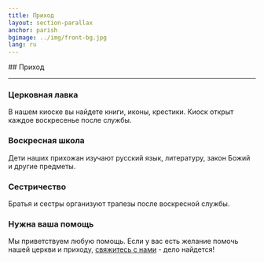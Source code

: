 ```yaml
---
title: Приход
layout: section-parallax
anchor: parish
bgimage: ../img/front-bg.jpg
lang: ru
---
```

<div class="section-title center" markdown="1">
##  Приход

-----
</div>
<div class="row" class="text-center">
  <div class="col-md-3 col-sm-6">
    <div class="service"> <i class="fa fa-desktop"></i>
      <h3>Церковная лавка</h3>
      <p>В нашем киоске вы найдете книги, иконы, крестики. Киоск открыт каждое воскресенье после службы.</p>
    </div>
  </div>
  <div class="col-md-3 col-sm-6">
    <div class="service"> <i class="fa fa-cogs"></i>
      <h3>Воскресная школа</h3>
      <p>Дети наших прихожан изучают русский язык, литературу, закон Божий и другие предметы.</p>
    </div>
  </div>
  <div class="col-md-3 col-sm-6">
    <div class="service"> <i class="fa fa-tablet"></i>
      <h3>Сестричество</h3>
      <p>Братья и сестры организуют трапезы после воскресной службы.</p>
    </div>
  </div>
  <div class="col-md-3 col-sm-6">
    <div class="service"><i class="fa fa-leaf"></i>
      <h3>Нужна ваша помощь</h3>
      <p>Мы приветствуем любую помощь. Если у вас есть желание помочь нашей церкви и приходу,
      <a href="#contact" class="page-scroll">свяжитесь с нами</a> - дело найдется!</p>
    </div>
  </div>
</div>
